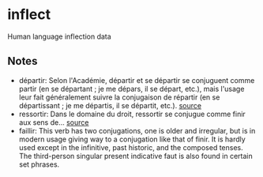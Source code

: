 # inflect

Human language inflection data

## Notes

- départir: Selon l'Académie, départir et se départir se conjuguent comme partir (en se départant ; je me dépars, il se départ, etc.), mais l'usage leur fait généralement suivre la conjugaison de répartir (en se départissant ; je me départis, il se départit, etc.). [source](https://www.larousse.fr/conjugaison/francais/d%C3%A9partir/2847)
- ressortir: Dans le domaine du droit, ressortir se conjugue comme finir aux sens de... [source](https://www.btb.termiumplus.gc.ca/tpv2guides/guides/clefsfp/index-fra.html?lang=fra&lettr=indx_catlog_r&page=99oylL6T3dsA.html)
- faillir: This verb has two conjugations, one is older and irregular, but is in modern usage giving way to a conjugation like that of finir. It is hardly used except in the infinitive, past historic, and the composed tenses. The third-person singular present indicative faut is also found in certain set phrases.

